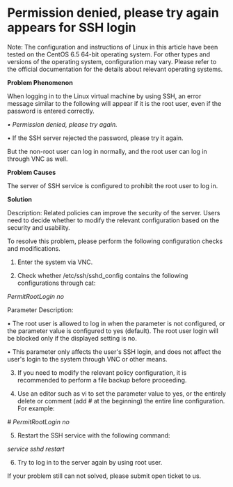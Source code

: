 # Permission denied, please try again appears for SSH login




Note: The configuration and instructions of Linux in this article have been tested on the CentOS 6.5 64-bit operating system. For other types and versions of the operating system, configuration may vary. Please refer to the official documentation for the details about relevant operating systems.



**Problem Phenomenon**

When logging in to the Linux virtual machine by using SSH, an error message similar to the following will appear if it is the root user, even if the password is entered correctly.

*• Permission denied, please try again.*

• If the SSH server rejected the password, please try it again.

But the non-root user can log in normally, and the root user can log in through VNC as well.



**Problem Causes**

The server of SSH service is configured to prohibit the root user to log in.



**Solution**

Description: Related policies can improve the security of the server. Users need to decide whether to modify the relevant configuration based on the security and usability.

To resolve this problem, please perform the following configuration checks and modifications.

1. Enter the system via VNC.

2. Check whether /etc/ssh/sshd_config contains the following configurations through cat:


*PermitRootLogin no*

Parameter Description:

• The root user is allowed to log in when the parameter is not configured, or the parameter value is configured to yes (default). The root user login will be blocked only if the displayed setting is no.

• This parameter only affects the user's SSH login, and does not affect the user's login to the system through VNC or other means.



3. If you need to modify the relevant policy configuration, it is recommended to perform a file backup before proceeding.

4. Use an editor such as vi to set the parameter value to yes, or the entirely delete or comment (add # at the beginning) the entire line configuration. For example:

*# PermitRootLogin no*

5. Restart the SSH service with the following command:


*service sshd restart*

6. Try to log in to the server again by using root user.



If your problem still can not solved, please submit open ticket to us.
